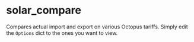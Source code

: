 # solar_compare

Compares actual import and export on various Octopus tariffs. Simply edit the `Options` dict to the ones you want to view.
